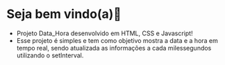# Seja bem vindo(a)🤩
- Projeto Data_Hora desenvolvido em HTML, CSS e Javascript!
- Esse projeto é simples e tem como objetivo mostra a data e a hora em tempo real, sendo atualizada as informações a cada milessegundos utilizando o setInterval.
